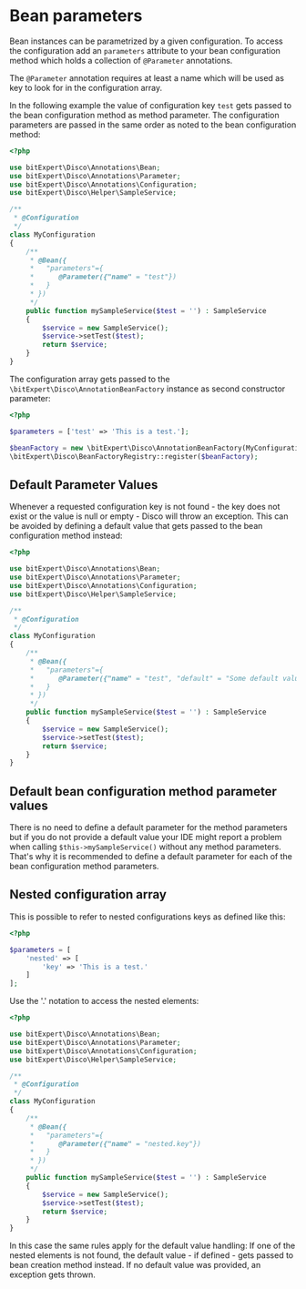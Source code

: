 # Bean parameters

Bean instances can be parametrized by a given configuration. To access
the configuration add an ```parameters``` attribute to your bean configuration
method which holds a collection of ```@Parameter``` annotations.

The ```@Parameter``` annotation requires at least a name which will be
used as key to look for in the configuration array.

In the following example the value of configuration key `test` gets passed
to the bean configuration method as method parameter. The configuration
parameters are passed in the same order as noted to the bean configuration
method:

```php
<?php

use bitExpert\Disco\Annotations\Bean;
use bitExpert\Disco\Annotations\Parameter;
use bitExpert\Disco\Annotations\Configuration;
use bitExpert\Disco\Helper\SampleService;

/**
 * @Configuration
 */
class MyConfiguration
{
    /**
     * @Bean({
     *   "parameters"={
     *      @Parameter({"name" = "test"})
     *   }
     * })
     */
    public function mySampleService($test = '') : SampleService
    {
        $service = new SampleService();
        $service->setTest($test);
        return $service;
    }
}
```

The configuration array gets passed to the `\bitExpert\Disco\AnnotationBeanFactory`
instance as second constructor parameter:

```php
<?php

$parameters = ['test' => 'This is a test.'];

$beanFactory = new \bitExpert\Disco\AnnotationBeanFactory(MyConfiguration::class, $parameters);
\bitExpert\Disco\BeanFactoryRegistry::register($beanFactory);
```

## Default Parameter Values

Whenever a requested configuration key is not found - the key does not
exist or the value is null or empty - Disco will throw an exception. This
can be avoided by defining a default value that gets passed to the bean
configuration method instead:

```php
<?php

use bitExpert\Disco\Annotations\Bean;
use bitExpert\Disco\Annotations\Parameter;
use bitExpert\Disco\Annotations\Configuration;
use bitExpert\Disco\Helper\SampleService;

/**
 * @Configuration
 */
class MyConfiguration
{
    /**
     * @Bean({
     *   "parameters"={
     *      @Parameter({"name" = "test", "default" = "Some default value"})
     *   }
     * })
     */
    public function mySampleService($test = '') : SampleService
    {
        $service = new SampleService();
        $service->setTest($test);
        return $service;
    }
}
```

## Default bean configuration method parameter values

There is no need to define a default parameter for the method parameters
but if you do not provide a default value your IDE might report a problem
when calling `$this->mySampleService()` without any method parameters.
That's why it is recommended to define a default parameter for each of the
bean configuration method parameters.

## Nested configuration array

This is possible to refer to nested configurations keys as defined like
this:

```php
<?php

$parameters = [
    'nested' => [
        'key' => 'This is a test.'
    ]
];

```

Use the '.' notation to access the nested elements:

```php
<?php

use bitExpert\Disco\Annotations\Bean;
use bitExpert\Disco\Annotations\Parameter;
use bitExpert\Disco\Annotations\Configuration;
use bitExpert\Disco\Helper\SampleService;

/**
 * @Configuration
 */
class MyConfiguration
{
    /**
     * @Bean({
     *   "parameters"={
     *      @Parameter({"name" = "nested.key"})
     *   }
     * })
     */
    public function mySampleService($test = '') : SampleService
    {
        $service = new SampleService();
        $service->setTest($test);
        return $service;
    }
}
```

In this case the same rules apply for the default value handling: If one
of the nested elements is not found, the default value - if defined - gets
passed to bean creation method instead. If no default value was provided,
an exception gets thrown.
